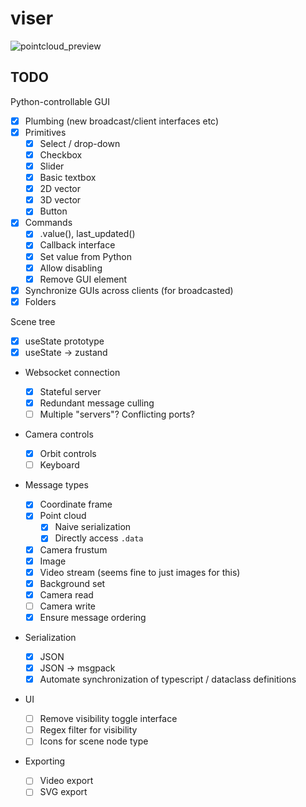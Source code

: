 # viser

![pointcloud_preview](./viser.png)

## TODO

Python-controllable GUI

- [x] Plumbing (new broadcast/client interfaces etc)
- [x] Primitives
  - [x] Select / drop-down
  - [x] Checkbox
  - [x] Slider
  - [x] Basic textbox
  - [x] 2D vector
  - [x] 3D vector
  - [x] Button
- [x] Commands
  - [x] .value(), last_updated()
  - [x] Callback interface
  - [x] Set value from Python
  - [x] Allow disabling
  - [x] Remove GUI element
- [x] Synchronize GUIs across clients (for broadcasted)
- [x] Folders

Scene tree

- [x] useState prototype
- [x] useState -> zustand

- Websocket connection

  - [x] Stateful server
  - [x] Redundant message culling
  - [ ] Multiple "servers"? Conflicting ports?

- Camera controls

  - [x] Orbit controls
  - [ ] Keyboard

- Message types

  - [x] Coordinate frame
  - [x] Point cloud
    - [x] Naive serialization
    - [x] Directly access `.data`
  - [x] Camera frustum
  - [x] Image
  - [x] Video stream (seems fine to just images for this)
  - [x] Background set
  - [x] Camera read
  - [ ] Camera write
  - [x] Ensure message ordering

- Serialization

  - [x] JSON
  - [x] JSON -> msgpack
  - [x] Automate synchronization of typescript / dataclass definitions

- UI

  - [ ] Remove visibility toggle interface
  - [ ] Regex filter for visibility
  - [ ] Icons for scene node type

- Exporting
  - [ ] Video export
  - [ ] SVG export
